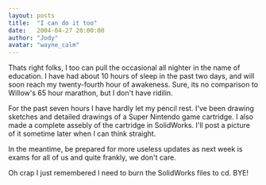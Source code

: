 ```yaml
---
layout: posts
title:  "I can do it too"
date:   2004-04-27 20:00:00
author: "Jody"
avatar: "wayne_calm"
---
```

Thats right folks, I too can pull the occasional all nighter in the name of education. I have had about 10 hours of sleep in the past two days, and will soon reach my twenty-fourth hour of awakeness. Sure, its no comparison to Willow's 65 hour marathon, but I don't have ridilin.

 For the past seven hours I have hardly let my pencil rest. I've been drawing sketches and detailed drawings of a Super Nintendo game cartridge. I also made a complete assebly of the cartridge in SolidWorks. I'll post a picture of it sometime later when I can think straight.

 In the meantime, be prepared for more useless updates as next week is exams for all of us and quite frankly, we don't care.

 Oh crap I just remembered I need to burn the SolidWorks files to cd. BYE!